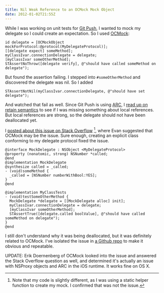 ```yaml
---
title: Nil Weak Reference to an OCMock Mock Object
date: 2012-01-02T21:55Z
---
```

While I was working on unit tests for [Git Push][git push], I wanted to mock my
delegate so I could create an expectation. So I used [OCMock][ocmock]:

    id delegate = [OCMockObject mockForProtocol:@protocol(MyDelegateProtocol)];
    [[delegate expect] someMethod];
    myClassIvar.connectionDelegate = delegate;
    [myClassIvar someOtherMethod];
    STAssertNoThrow([delegate verify], @"should have called someMethod on delegate");

But found the assertion failing. I stepped into `#someOtherMethod` and discovered
the delegate was nil. So I added

    STAssertNotNil(myClassIvar.connectionDelegate, @"should have set delegate");

And watched that fail as well. Since Git Push is using [ARC][arc], I [read up
on retain semantics][retaining] to see if I was missing something about local
references. But local references are strong, so the delegate should not have
been deallocated yet.

I [posted about this issue on Stack Overflow][question] [^1], where Evan
suggested that OCMock may be the issue. Sure enough, creating an explicit class
conforming to my delegate protocol fixed the issue.

    @interface MockDelegate : NSObject <MyDelegateProtocol>
    @property (nonatomic, strong) NSNumber *called;
    @end
    @implementation MockDelegate
    @synthesize called = _called;
    - (void)someMethod {
      _called = [NSNumber numberWithBool:YES];
    }
    @end

    @implementation MyClassTests
    - (void)testSomeOtherMethod {
      MockDelegate *delegate = [[MockDelegate alloc] init];
      myClassIvar.connectionDelegate = delegate;
      [myClassIvar someOtherMethod];
      STAssertTrue([delegate.called boolValue], @"should have called someMethod on delegate");
    }
    @end

I still don't understand why it was being deallocated, but it was definitely
related to OCMock. I've isolated the issue in [a Github repo][arcmock] to make
it obvious and repeatable.

UPDATE: Erik Doernenberg of OCMock looked into the issue and answered the Stack
Overflow question as well, and determined it's actually an issue with NSProxy
objects and ARC in the iOS runtime. It works fine on OS X.

[arc]: http://developer.apple.com/technologies/ios5/
[arcmock]: https://github.com/adamstegman/ARCMock
[git push]: http://adamstegman.com/projects/git-push.html
[ocmock]: http://ocmock.org/
[question]: http://stackoverflow.com/questions/8675054/why-is-my-objects-weak-delegate-property-nil-in-my-unit-tests
[retaining]: http://clang.llvm.org/docs/AutomaticReferenceCounting.html#objects

[^1]: Note that my code is slightly different, as I was using a static helper function to create my mock. I confirmed that was not the issue.
